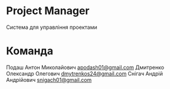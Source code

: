 # Project Manager
Система для управління проектами

# Команда
Подаш Антон Миколайович apodash01@gmail.com
Дмитренко Олександр Олегович dmytrenkos24@gmail.com
Снігач Андрій Андрійович snigach01@gmail.com
 
 
